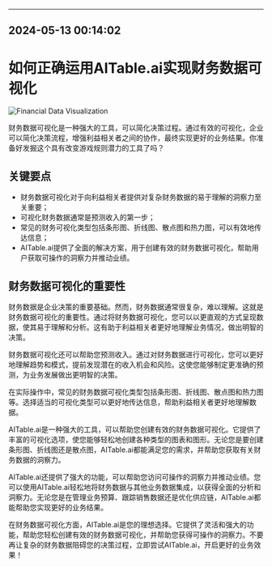 

---------------------------------------------
2024-05-13 00:14:02
---------------------------------------------

# 如何正确运用AITable.ai实现财务数据可视化

![Financial Data Visualization](https://www.example.com/financial-data-visualization.jpg)

财务数据可视化是一种强大的工具，可以简化决策过程。通过有效的可视化，企业可以简化决策流程，增强利益相关者之间的协作，最终实现更好的业务结果。你准备好发掘这个具有改变游戏规则潜力的工具了吗？

## 关键要点

- 财务数据可视化对于向利益相关者提供对复杂财务数据的易于理解的洞察力至关重要；
- 可视化财务数据通常是预测收入的第一步；
- 常见的财务可视化类型包括条形图、折线图、散点图和热力图，可以有效地传达信息；
- AITable.ai提供了全面的解决方案，用于创建有效的财务数据可视化，帮助用户获取可操作的洞察力并推动业绩。

## 财务数据可视化的重要性

财务数据是企业决策的重要基础。然而，财务数据通常很复杂，难以理解。这就是财务数据可视化的重要性。通过将财务数据可视化，您可以以更直观的方式呈现数据，使其易于理解和分析。这有助于利益相关者更好地理解业务情况，做出明智的决策。

财务数据可视化还可以帮助您预测收入。通过对财务数据进行可视化，您可以更好地理解趋势和模式，提前发现潜在的收入机会和风险。这使您能够制定更准确的预测，为业务发展做出更明智的决策。

在实际操作中，常见的财务数据可视化类型包括条形图、折线图、散点图和热力图等。选择适当的可视化类型可以更好地传达信息，帮助利益相关者更好地理解数据。

AITable.ai是一种强大的工具，可以帮助您创建有效的财务数据可视化。它提供了丰富的可视化选项，使您能够轻松地创建各种类型的图表和图形。无论您是要创建条形图、折线图还是散点图，AITable.ai都能满足您的需求，并帮助您获取有关财务数据的洞察力。

AITable.ai还提供了强大的功能，可以帮助您访问可操作的洞察力并推动业绩。您可以使用AITable.ai轻松地将财务数据与其他业务数据集成，以获得全面的分析和洞察力。无论您是在管理业务预算、跟踪销售数据还是优化供应链，AITable.ai都能帮助您实现更好的业务结果。

在财务数据可视化方面，AITable.ai是您的理想选择。它提供了灵活和强大的功能，帮助您轻松创建有效的财务数据可视化，并帮助您获得可操作的洞察力。不要再让复杂的财务数据阻碍您的决策过程，立即尝试AITable.ai，开启更好的业务效果！


